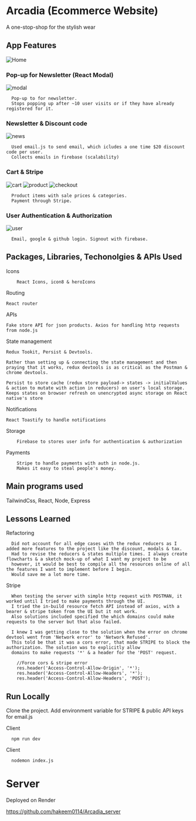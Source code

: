 
# Arcadia (Ecommerce Website)

A one-stop-shop for the stylish wear

## App Features
![Home](./src/assets/readmeAssets/home.png "Home")


### Pop-up for Newsletter (React Modal)
![modal](./src/assets/readmeAssets/modal.png "modal")

```
  Pop-up to for newsletter. 
  Stops popping up after ~10 user visits or if they have already registered for it.
```

### Newsletter & Discount code
![news](./src/assets/readmeAssets/email.png "news")

```
  Used email.js to send email, which icludes a one time $20 discount code per user.
  Collects emails in firebase (scalability)
```

### Cart & Stripe
![cart](./src/assets/readmeAssets/cart.png "cart")
![product](./src/assets/readmeAssets/product.png "product")
![checkout](./src/assets/readmeAssets/checkout.png "checkout")

```
  Product items with sale prices & categories.
  Payment through Stripe.
```

### User Authentication & Authorization
![user](./src/assets/readmeAssets/user.png "user")

```
  Email, google & github login. Signout with firebase.
```


## Packages, Libraries, Techonolgies & APIs Used
Icons
```
    React Icons, icon8 & heroIcons
```

Routing
```
React router
```

APIs
```
Fake store API for json products. Axios for handling http requests from node.js 
```

State management
```
Redux Tookit, Persist & Devtools.

Rather than setting up & connecting the state management and then praying that it works, redux devtools is as critical as the Postman & chrome devtools.

Persist to store cache (redux store payload-> states -> initialValues & action to mutate with action in reducers) on user's local storage. 
Keeps states on browser refresh on unencrypted async storage on React native's store
```

Notifications
```
React Toastify to handle notifications
```

Storage 
```
    Firebase to stores user info for authentication & authorization 
```

Payments
```
    Stripe to handle payments with auth in node.js.
    Makes it easy to steal people's money.
```

## Main programs used

TailwindCss, React, Node, Express 



## Lessons Learned

Refactoring
```
  Did not account for all edge cases with the redux reducers as I added more features to the project like the discount, modals & tax.
  Had to revise the reducers & states multiple times. I always create flowcharts & a sketch mock-up of what I want my project to be 
  however, it would be best to compile all the resources online of all the features I want to implement before I begin.
  Would save me a lot more time.

```

Stripe
```
  When testing the server with simple http request with POSTMAN, it worked until I tried to make payments through the UI.
  I tried the in-build resource fetch API instead of axios, with a bearer & stripe token from the UI but it not work.
  Also solutions included specified the which domains could make requests to the server but that also failed. 

  I knew I was getting close to the solution when the error on chrome devtool went from 'Network error' to 'Network Refused'.
  This told be that it was a cors error, that made STRIPE to block the authorization. The solution was to explicitly allow
  domains to make requests '*' & a header for the 'POST' request. 

    //Force cors & stripe error
    res.header('Access-Control-Allow-Origin', '*');
    res.header('Access-Control-Allow-Headers', '*');
    res.header('Access-Control-Allow-Headers', 'POST');

```

## Run Locally

Clone the project. Add environment variable for STRIPE & public API keys for email.js

Client
```
  npm run dev
```

Client
```
  nodemon index.js
```

# Server
Deployed on Render

https://github.com/hakeem0114/Arcadia_server
